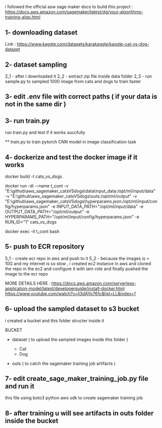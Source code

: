 ##
i followed the official asw sage maker docs to build this project :
https://docs.aws.amazon.com/sagemaker/latest/dg/your-algorithms-training-algo.html


## 1- downloading dataset

Link : https://www.kaggle.com/datasets/karakaggle/kaggle-cat-vs-dog-dataset

## 2- dataset sampling

2_1 - after i downloaded it 
2_2 - extract zip file inside data folder
2_3 - run sample.py to sampled 1000 image from cats and dogs to train faster

## 3- edit .env file with correct paths ( if your data is not in the same dir )

## 3- run train.py

run train.py and test if it works succfully

** train.py to train pytorch CNN model in image classification task

## 4- dockerize and test the docker image if it works

docker build -t cats_vs_dogs .

docker run -di --name t_cont -v "E:\github\aws_sagemaker_catsVSdogs\data\input_data:/opt/ml/input/data" -v "E:\github\aws_sagemaker_catsVSdogs\outs:/opt/ml/output" -v "E:\github\aws_sagemaker_catsVSdogs\hyperparams.json:/opt/ml/input/config/hyperparams.json" -e INPUT_DATA_PATH="/opt/ml/input/data" -e OUTPUT_DATA_PATH="/opt/ml/output" -e HYPERPARAMS_PATH="/opt/ml/input/config/hyperparams.json" -e RUN_ID="1" cats_vs_dogs

docker exec -it t_cont bash

## 5- push to ECR repository

5_1 - create ecr repo in aws and push to it
5_2 - because the images is > 10G and my internet is so slow , i created ec2 instance in aws 
and cloned the repo in the ec2 and configure it with iam-role and finally pushed the image to the ecr repo

MORE DETAILS HERE :
https://docs.aws.amazon.com/serverless-application-model/latest/developerguide/install-docker.html
https://www.youtube.com/watch?v=li3dAYo761c&list=LL&index=1

## 6- upload the sampled dataset to s3 bucket

i created a bucket and this folder structer inside it 

BUCKET
- dataset ( to upload the sampled images inside this folder )
    - Cat
    - Dog

- outs ( to catch the sagemaker training job artifacts )

## 7- edit create_sage_maker_training_job.py file and run it
this file using boto3 python aws sdk to create sagemaker training job


## 8- after training u will see artifacts in outs folder inside the bucket